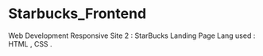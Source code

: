 # Starbucks_Frontend
Web Development Responsive Site 2 : 
StarBucks Landing Page 
Lang used : HTML , CSS .
